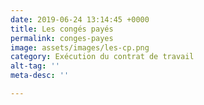 ```yaml
---
date: 2019-06-24 13:14:45 +0000
title: Les congés payés
permalink: conges-payes
image: assets/images/les-cp.png
category: Exécution du contrat de travail
alt-tag: ''
meta-desc: ''

---
```

